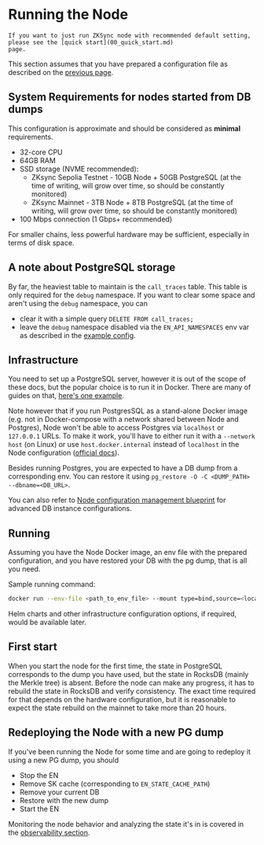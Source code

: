 # Running the Node

```admonish note
If you want to just run ZKSync node with recommended default setting, please see the [quick start](00_quick_start.md)
page.
```

This section assumes that you have prepared a configuration file as described on the
[previous page](02_configuration.md).

## System Requirements for nodes started from DB dumps

This configuration is approximate and should be considered as **minimal** requirements.

- 32-core CPU
- 64GB RAM
- SSD storage (NVME recommended):
  - ZKsync Sepolia Testnet - 10GB Node + 50GB PostgreSQL (at the time of writing, will grow over time, so should be
    constantly monitored)
  - ZKsync Mainnet - 3TB Node + 8TB PostgreSQL (at the time of writing, will grow over time, so should be constantly
    monitored)
- 100 Mbps connection (1 Gbps+ recommended)

For smaller chains, less powerful hardware may be sufficient, especially in terms of disk space.

## A note about PostgreSQL storage

By far, the heaviest table to maintain is the `call_traces` table. This table is only required for the `debug`
namespace. If you want to clear some space and aren't using the `debug` namespace, you can

- clear it with a simple query `DELETE FROM call_traces;`
- leave the `debug` namespace disabled via the `EN_API_NAMESPACES` env var as described in the
  [example config](prepared_configs/mainnet-config.env).

## Infrastructure

You need to set up a PostgreSQL server, however it is out of the scope of these docs, but the popular choice is to run
it in Docker. There are many of guides on that,
[here's one example](https://www.docker.com/blog/how-to-use-the-postgres-docker-official-image/).

Note however that if you run PostgresSQL as a stand-alone Docker image (e.g. not in Docker-compose with a network shared
between Node and Postgres), Node won't be able to access Postgres via `localhost` or `127.0.0.1` URLs. To make it work,
you'll have to either run it with a `--network host` (on Linux) or use `host.docker.internal` instead of `localhost` in
the Node configuration ([official docs][host_docker_internal]).

Besides running Postgres, you are expected to have a DB dump from a corresponding env. You can restore it using
`pg_restore -O -C <DUMP_PATH> --dbname=<DB_URL>`.

You can also refer to
[Node configuration management blueprint](https://github.com/matter-labs/zksync-era/blob/main/docs/src/guides/external-node/00_quick_start.md#advanced-setup)
for advanced DB instance configurations.

## Running

Assuming you have the Node Docker image, an env file with the prepared configuration, and you have restored your DB with
the pg dump, that is all you need.

Sample running command:

```sh
docker run --env-file <path_to_env_file> --mount type=bind,source=<local_rocksdb_data_path>,target=<configured_rocksdb_data_path> <image>
```

Helm charts and other infrastructure configuration options, if required, would be available later.

## First start

When you start the node for the first time, the state in PostgreSQL corresponds to the dump you have used, but the state
in RocksDB (mainly the Merkle tree) is absent. Before the node can make any progress, it has to rebuild the state in
RocksDB and verify consistency. The exact time required for that depends on the hardware configuration, but it is
reasonable to expect the state rebuild on the mainnet to take more than 20 hours.

## Redeploying the Node with a new PG dump

If you've been running the Node for some time and are going to redeploy it using a new PG dump, you should

- Stop the EN
- Remove SK cache (corresponding to `EN_STATE_CACHE_PATH`)
- Remove your current DB
- Restore with the new dump
- Start the EN

Monitoring the node behavior and analyzing the state it's in is covered in the
[observability section](04_observability.md).

[host_docker_internal]:
  https://docs.docker.com/desktop/networking/#i-want-to-connect-from-a-container-to-a-service-on-the-host
